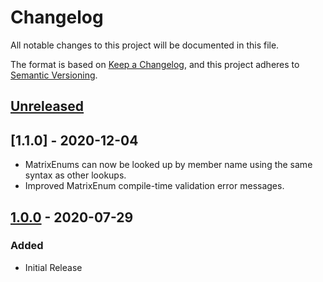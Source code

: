 # Changelog
All notable changes to this project will be documented in this file.

The format is based on [Keep a Changelog](https://keepachangelog.com/en/1.0.0/),
and this project adheres to [Semantic Versioning](https://semver.org/spec/v2.0.0.html).

## [Unreleased]

## [1.1.0] - 2020-12-04
- MatrixEnums can now be looked up by member name using the same syntax as other lookups.
- Improved MatrixEnum compile-time validation error messages.

## [1.0.0] - 2020-07-29
### Added
- Initial Release

[Unreleased]: https://github.com/klaviyo/matrix_enum/compare/v1.0.0...HEAD
[1.0.0]: https://github.com/klaviyo/matrix_enum/releases/tag/v1.0.0
